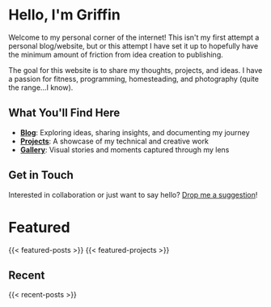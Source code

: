 # Hello, I'm Griffin

Welcome to my personal corner of the internet! This isn't my first attempt a personal blog/website, but or this attempt I have set it up to hopefully have the minimum amount of friction from idea creation to publishing.

The goal for this website is to share my thoughts, projects, and ideas. I have a passion for fitness, programming, homesteading, and photography (quite the range...I know).

## What You'll Find Here

- **[Blog](/posts)**: Exploring ideas, sharing insights, and documenting my journey
- **[Projects](/projects)**: A showcase of my technical and creative work
- **[Gallery](/gallery)**: Visual stories and moments captured through my lens

## Get in Touch

Interested in collaboration or just want to say hello? [Drop me a suggestion](/suggestion-form)!

# Featured
{{< featured-posts >}}
{{< featured-projects >}}

## Recent
{{< recent-posts >}}